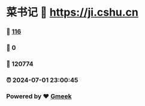 # 菜书记 :link: https://ji.cshu.cn 
### :page_facing_up: [116](https://ji.cshu.cn/tag.html) 
### :speech_balloon: 0 
### :hibiscus: 120774 
### :alarm_clock: 2024-07-01 23:00:45 
### Powered by :heart: [Gmeek](https://github.com/Meekdai/Gmeek)
